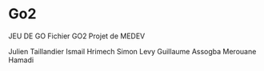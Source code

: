 # Go2
JEU DE GO
Fichier GO2 
Projet de MEDEV

Julien Taillandier
Ismail Hrimech
Simon Levy
Guillaume Assogba
Merouane Hamadi
